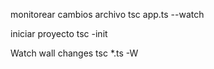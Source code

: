 monitorear cambios archivo
tsc app.ts --watch

iniciar proyecto
tsc -init

Watch wall changes
tsc *.ts -W